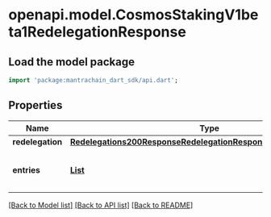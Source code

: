 # openapi.model.CosmosStakingV1beta1RedelegationResponse

## Load the model package
```dart
import 'package:mantrachain_dart_sdk/api.dart';
```

## Properties
Name | Type | Description | Notes
------------ | ------------- | ------------- | -------------
**redelegation** | [**Redelegations200ResponseRedelegationResponsesInnerRedelegation**](Redelegations200ResponseRedelegationResponsesInnerRedelegation.md) |  | [optional] 
**entries** | [**List<Redelegations200ResponseRedelegationResponsesInnerEntriesInner>**](Redelegations200ResponseRedelegationResponsesInnerEntriesInner.md) |  | [optional] [default to const []]

[[Back to Model list]](../README.md#documentation-for-models) [[Back to API list]](../README.md#documentation-for-api-endpoints) [[Back to README]](../README.md)


